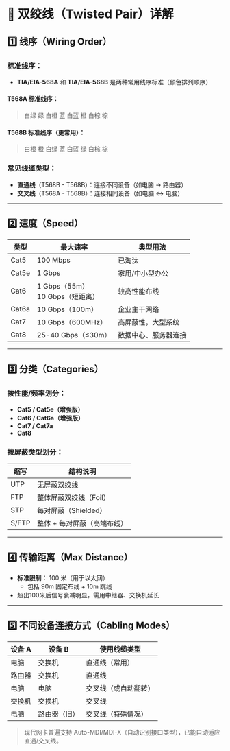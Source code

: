 # 🔌 双绞线（Twisted Pair）详解

## 1️⃣ 线序（Wiring Order）

### 标准线序：
- **TIA/EIA-568A** 和 **TIA/EIA-568B** 是两种常用线序标准（颜色排列顺序）

#### T568A 标准线序：
> 白绿 绿 白橙 蓝 白蓝 橙 白棕 棕

#### T568B 标准线序（更常用）：
> 白橙 橙 白绿 蓝 白蓝 绿  白棕 棕

### 常见线缆类型：
- **直通线**（T568B - T568B）：连接不同设备（如电脑 → 路由器）
- **交叉线**（T568A - T568B）：连接相同设备（如电脑 ↔ 电脑）

---

## 2️⃣ 速度（Speed）

| 类型         | 最大速率        | 典型用法              |
|--------------|------------------|------------------------|
| Cat5         | 100 Mbps         | 已淘汰                |
| Cat5e        | 1 Gbps           | 家用/中小型办公        |
| Cat6         | 1 Gbps（55m）<br>10 Gbps（短距离） | 较高性能布线    |
| Cat6a        | 10 Gbps（100m）  | 企业主干网络           |
| Cat7         | 10 Gbps（600MHz）| 高屏蔽性，大型系统      |
| Cat8         | 25-40 Gbps（≤30m）| 数据中心、服务器连接   |

---

## 3️⃣ 分类（Categories）

### 按性能/频率划分：
- **Cat5 / Cat5e（增强版）**
- **Cat6 / Cat6a（增强版）**
- **Cat7 / Cat7a**
- **Cat8**

### 按屏蔽类型划分：
| 缩写    | 结构说明                      |
|---------|-------------------------------|
| UTP     | 无屏蔽双绞线                  |
| FTP     | 整体屏蔽双绞线（Foil）        |
| STP     | 每对屏蔽（Shielded）          |
| S/FTP   | 整体 + 每对屏蔽（高端布线）   |

---

## 4️⃣ 传输距离（Max Distance）

- **标准限制：** 100 米（用于以太网）
  - 包括 90m 固定布线 + 10m 跳线
- 超出100米后信号衰减明显，需用中继器、交换机延长

---

## 5️⃣ 不同设备连接方式（Cabling Modes）

| 设备 A      | 设备 B      | 使用线缆类型     |
|-------------|-------------|------------------|
| 电脑        | 交换机      | 直通线（常用）    |
| 路由器      | 交换机      | 直通线           |
| 电脑        | 电脑        | 交叉线（或自动翻转）|
| 交换机      | 交换机      | 交叉线           |
| 电脑        | 路由器（旧）| 交叉线（特殊情况）|

> 现代网卡普遍支持 Auto-MDI/MDI-X（自动识别接口类型），已能自动适应直通/交叉线。

